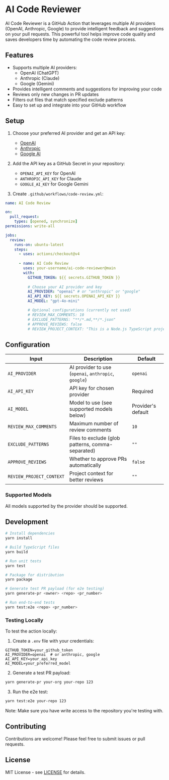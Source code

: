# AI Code Reviewer

AI Code Reviewer is a GitHub Action that leverages multiple AI providers (OpenAI, Anthropic, Google) to provide intelligent feedback and suggestions on your pull requests. This powerful tool helps improve code quality and saves developers time by automating the code review process.

## Features

- Supports multiple AI providers:
  - OpenAI (ChatGPT)
  - Anthropic (Claude)
  - Google (Gemini)
- Provides intelligent comments and suggestions for improving your code
- Reviews only new changes in PR updates
- Filters out files that match specified exclude patterns
- Easy to set up and integrate into your GitHub workflow

## Setup

1. Choose your preferred AI provider and get an API key:
   - [OpenAI](https://platform.openai.com/api-keys)
   - [Anthropic](https://console.anthropic.com/account/keys)
   - [Google AI](https://makersuite.google.com/app/apikey)

2. Add the API key as a GitHub Secret in your repository:
   - `OPENAI_API_KEY` for OpenAI
   - `ANTHROPIC_API_KEY` for Claude
   - `GOOGLE_AI_KEY` for Google Gemini

3. Create `.github/workflows/code-review.yml`:

```yaml
name: AI Code Review

on:
  pull_request:
    types: [opened, synchronize]
permissions: write-all

jobs:
  review:
    runs-on: ubuntu-latest
    steps:
      - uses: actions/checkout@v4
      
      - name: AI Code Review
        uses: your-username/ai-code-reviewer@main
        with:
          GITHUB_TOKEN: ${{ secrets.GITHUB_TOKEN }}
          
          # Choose your AI provider and key
          AI_PROVIDER: "openai" # or "anthropic" or "google"
          AI_API_KEY: ${{ secrets.OPENAI_API_KEY }}
          AI_MODEL: "gpt-4o-mini"

          # Optional configurations (currently not used)
          # REVIEW_MAX_COMMENTS: 10
          # EXCLUDE_PATTERNS: "**/*.md,**/*.json"
          # APPROVE_REVIEWS: false
          # REVIEW_PROJECT_CONTEXT: "This is a Node.js TypeScript project"
```

## Configuration

| Input | Description | Default |
|-------|-------------|---------|
| `AI_PROVIDER` | AI provider to use (`openai`, `anthropic`, `google`) | `openai` |
| `AI_API_KEY` | API key for chosen provider | Required |
| `AI_MODEL` | Model to use (see supported models below) | Provider's default |
| `REVIEW_MAX_COMMENTS` | Maximum number of review comments | `10` |
| `EXCLUDE_PATTERNS` | Files to exclude (glob patterns, comma-separated) | `""` |
| `APPROVE_REVIEWS` | Whether to approve PRs automatically | `false` |
| `REVIEW_PROJECT_CONTEXT` | Project context for better reviews | `""` |

### Supported Models

All models supported by the provider should be supported.

## Development

```bash
# Install dependencies
yarn install

# Build TypeScript files
yarn build

# Run unit tests
yarn test

# Package for distribution
yarn package

# Generate test PR payload (for e2e testing)
yarn generate-pr <owner> <repo> <pr_number>

# Run end-to-end tests
yarn test:e2e <repo> <pr_number>
```

### Testing Locally

To test the action locally:

1. Create a `.env` file with your credentials:
```env
GITHUB_TOKEN=your_github_token
AI_PROVIDER=openai  # or anthropic, google
AI_API_KEY=your_api_key
AI_MODEL=your_preferred_model
```

2. Generate a test PR payload:
```bash
yarn generate-pr your-org your-repo 123
```

3. Run the e2e test:
```bash
yarn test:e2e your-repo 123
```

Note: Make sure you have write access to the repository you're testing with.

## Contributing

Contributions are welcome! Please feel free to submit issues or pull requests.

## License

MIT License - see [LICENSE](LICENSE) for details.
